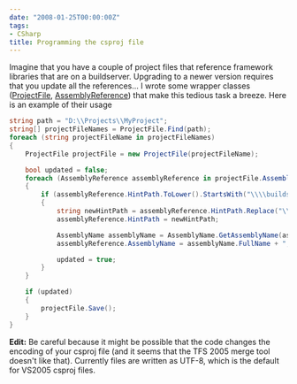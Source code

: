 ```yaml
---
date: "2008-01-25T00:00:00Z"
tags:
- CSharp
title: Programming the csproj file
---
```

Imagine that you have a couple of project files that reference framework libraries that are on a buildserver. Upgrading to a newer version requires that you update all the references... I wrote some wrapper classes ([ProjectFile](http://www.timvw.be/wp-content/code/csharp/ProjectFile.txt), [AssemblyReference](http://www.timvw.be/wp-content/code/csharp/AssemblyReference.txt)) that make this tedious task a breeze. Here is an example of their usage

```csharp
string path = "D:\\Projects\\MyProject";
string[] projectFileNames = ProjectFile.Find(path);
foreach (string projectFileName in projectFileNames)
{
	ProjectFile projectFile = new ProjectFile(projectFileName);

	bool updated = false;
	foreach (AssemblyReference assemblyReference in projectFile.AssemblyReferences)
	{
		if (assemblyReference.HintPath.ToLower().StartsWith("\\\\buildserver\\framework\\2.0"))
		{
			string newHintPath = assemblyReference.HintPath.Replace("\\2.0\\", "\\2.1\\");
			assemblyReference.HintPath = newHintPath;

			AssemblyName assemblyName = AssemblyName.GetAssemblyName(assemblyReference.HintPath);
			assemblyReference.AssemblyName = assemblyName.FullName + ", processorArchitecture=" + assemblyName.ProcessorArchitecture;

			updated = true;
		}
	}

	if (updated)
	{
		projectFile.Save();
	}
}
```

**Edit:** Be careful because it might be possible that the code changes the encoding of your csproj file (and it seems that the TFS 2005 merge tool doesn't like that). Currently files are written as UTF-8, which is the default for VS2005 csproj files.
